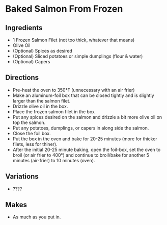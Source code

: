 # Baked Salmon From Frozen


## Ingredients
   - 1 Frozen Salmon Filet (not too thick, whatever that means)
   - Olive Oil
   - (Optional) Spices as desired
   - (Optional) Sliced potatoes or simple dumplings (flour & water)
   - (Optional) Capers 

## Directions
 - Pre-heat the oven to 350°F (unnecessary with an air frier)
 - Make an aluminum-foil box that can be closed tightly and is slightly larger than the salmon filet.
 - Drizzle olive oil in the box.
 - Place the frozen salmon filet in the box
 - Put any spices desired on the salmon and drizzle a bit more olive oil on top the salmon.
 - Put any potatoes, dumplings, or capers in along side the salmon.
 - Close the foil box.
 - Put the box in the oven and bake for 20-25 minutes (more for thicker filets, less for thiner).
 - After the initial 20-25 minute baking, open the foil-box, set the oven to broil (or air frier to 400°) and continue to broil/bake for another 5 minutes (air-frier) to 10 minutes (oven).

## Variations
   - ????
 
## Makes
 - As much as you put in.


